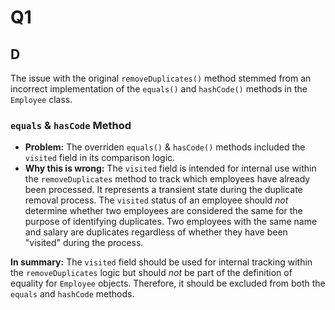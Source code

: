 # Q1

## D

The issue with the original `removeDuplicates()` method stemmed from an incorrect implementation of the `equals()` and `hashCode()` methods in the `Employee` class.

### `equals` & `hasCode` Method

*   **Problem:** The overriden `equals()` & `hasCode()` methods included the `visited` field in its comparison logic.
*   **Why this is wrong:** The `visited` field is intended for internal use within the `removeDuplicates` method to track which employees have already been processed. It represents a transient state during the duplicate removal process. The `visited` status of an employee should *not* determine whether two employees are considered the same for the purpose of identifying duplicates. Two employees with the same name and salary are duplicates regardless of whether they have been "visited" during the process.


**In summary:** The `visited` field should be used for internal tracking within the `removeDuplicates` logic but should *not* be part of the definition of equality for `Employee` objects. Therefore, it should be excluded from both the `equals` and `hashCode` methods.